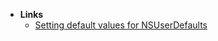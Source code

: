 - **Links**
	- [Setting default values for NSUserDefaults](https://sarunw.com/posts/setting-default-value-for-nsuserdefaults/)